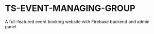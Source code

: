 # TS-EVENT-MANAGING-GROUP
A full-featured event booking website with Firebase backend and admin panel.
